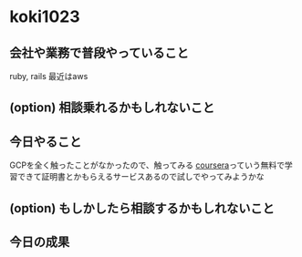 # koki1023

## 会社や業務で普段やっていること

ruby, rails
最近はaws

## (option) 相談乗れるかもしれないこと

## 今日やること

GCPを全く触ったことがなかったので、触ってみる
[coursera](https://www.coursera.org/)っていう無料で学習できて証明書とかもらえるサービスあるので試しでやってみようかな

## (option) もしかしたら相談するかもしれないこと

## 今日の成果
